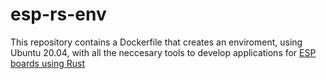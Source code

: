 # esp-rs-env
This repository contains a Dockerfile that creates an enviroment, using Ubuntu
20.04, with all the neccesary tools to develop applications for 
[ESP boards using Rust](https://github.com/esp-rs)
